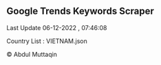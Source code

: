 

## Google Trends Keywords Scraper 
 
Last Update 06-12-2022 , 07:46:08

Country List :
VIETNAM.json



© Abdul Muttaqin 
